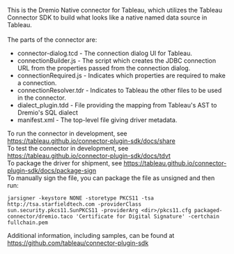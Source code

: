 This is the Dremio Native connector for Tableau, which utilizes the Tableau Connector SDK
to build what looks like a native named data source in Tableau.
<br/><br/>
The parts of the connector are:
 * connector-dialog.tcd - The connection dialog UI for Tableau.
 * connectionBuilder.js - The script which creates the JDBC connection URL from the properties passed from the connection dialog.
 * connectionRequired.js - Indicates which properties are required to make a connection.
 * connectionResolver.tdr - Indicates to Tableau the other files to be used in the connector.
 * dialect_plugin.tdd - File providing the mapping from Tableau's AST to Dremio's SQL dialect
 * manifest.xml - The top-level file giving driver metadata.

To run the connector in development, see https://tableau.github.io/connector-plugin-sdk/docs/share<br/>
To test the connector in development, see https://tableau.github.io/connector-plugin-sdk/docs/tdvt<br/>
To package the driver for shipment, see https://tableau.github.io/connector-plugin-sdk/docs/package-sign<br/>
To manually sign the file, you can package the file as unsigned and then run:<br/>
```
jarsigner -keystore NONE -storetype PKCS11 -tsa http://tsa.starfieldtech.com -providerClass sun.security.pkcs11.SunPKCS11 -providerArg <dir>/pkcs11.cfg packaged-connector/dremio.taco 'Certificate for Digital Signature' -certchain fullchain.pem
```

Additional information, including samples, can be found at https://github.com/tableau/connector-plugin-sdk 
